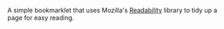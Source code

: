 A simple bookmarklet that uses Mozilla's [Readability](https://github.com/mozilla/readability) library to tidy up a page for easy reading.
